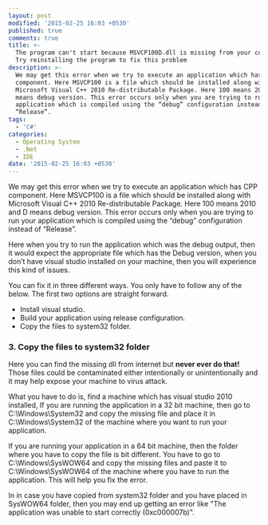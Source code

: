 ```yaml
---
layout: post
modified: '2015-02-25 16:03 +0530'
published: true
comments: true
title: >-
  The program can't start because MSVCP100D.dll is missing from your computer.
  Try reinstalling the program to fix this problem
description: >-
  We may get this error when we try to execute an application which has CPP
  component. Here MSVCP100 is a file which should be installed along with
  Microsoft Visual C++ 2010 Re-distributable Package. Here 100 means 2010 and D
  means debug version. This error occurs only when you are trying to run your
  application which is compiled using the “debug” configuration instead of
  “Release”.
tags:
  - 'C#'
categories:
  - Operating System
  - .Net
  - IDE
date: '2015-02-25 16:03 +0530'
---
```

We may get this error when we try to execute an application which has CPP component. Here MSVCP100 is a file which should be installed along with Microsoft Visual C++ 2010 Re-distributable Package. Here 100 means 2010 and D means debug version. This error occurs only when you are trying to run your application which is compiled using the “debug” configuration instead of “Release”.

Here when you try to run the application which was the debug output, then it would expect the appropriate file which has the Debug version, when you don’t have visual studio installed on your machine, then you will experience this kind of issues.

You can fix it in three different ways. You only have to follow any of the below. The first two options are straight forward.

- Install visual studio.
- Build your application using release configuration.
- Copy the files to system32 folder.

### 3. Copy the files to system32 folder
Here you can find the missing dll from internet but **never ever do that!** Those files could be contaminated either intentionally or unintentionally and it may help expose your machine to virus attack.

What you have to do is, find a machine which has visual studio 2010 installed, If you are running the application in a 32 bit machine, then go to C:\Windows\System32 and copy the missing file and place it in C:\Windows\System32 of the machine where you want to run your application.

If you are running your application in a 64 bit machine, then the folder where you have to copy the file is bit different. You have to go to C:\Windows\SysWOW64 and copy the missing files and paste it to C:\Windows\SysWOW64 of the machine where you have to run the application. This will help you fix the error.

In in case you have copied from system32 folder and you have placed in SysWOW64 folder, then you may end up getting an error like "The application was unable to start correctly (0xc000007b)".
